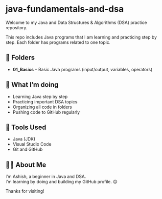 # java-fundamentals-and-dsa

Welcome to my Java and Data Structures & Algorithms (DSA) practice repository.

This repo includes Java programs that I am learning and practicing step by step. Each folder has programs related to one topic.

## 📁 Folders

- **01_Basics** – Basic Java programs (input/output, variables, operators)


## 📌 What I’m doing

- Learning Java step by step  
- Practicing important DSA topics
- Organizing all code in folders
- Pushing code to GitHub regularly

## 🚀 Tools Used

- Java (JDK)
- Visual Studio Code
- Git and GitHub

## 🙋‍♂️ About Me

I’m Ashish, a beginner in Java and DSA.  
I’m learning by doing and building my GitHub profile. 😊

Thanks for visiting!
